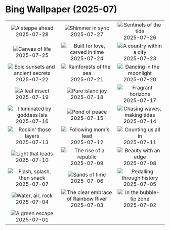 # Bing Wallpaper (2025-07)

|  |  |  |
|:---:|:---:|:---:|
| ![](https://www.bing.com/th?id=OHR.MongoliaYurts_EN-IN7630812242_400x240.jpg "A steppe ahead") 2025-07-28 | ![](https://www.bing.com/th?id=OHR.BlackfinBarracuda_EN-IN7426359144_400x240.jpg "Shimmer in sync") 2025-07-27 | ![](https://www.bing.com/th?id=OHR.MangroveTwilight_EN-IN7237460897_400x240.jpg "Sentinels of the tide") 2025-07-26 |
| ![](https://www.bing.com/th?id=OHR.LasPalmas_EN-IN7081028129_400x240.jpg "Canvas of life") 2025-07-25 | ![](https://www.bing.com/th?id=OHR.AdalajStepwell_EN-IN5898657988_400x240.jpg "Built for love, carved in time") 2025-07-24 | ![](https://www.bing.com/th?id=OHR.VaticanCity_EN-IN8408106347_400x240.jpg "A country within a city") 2025-07-23 |
| ![](https://www.bing.com/th?id=OHR.BadlandsSunset_EN-IN8164722915_400x240.jpg "Epic sunsets and ancient secrets") 2025-07-22 | ![](https://www.bing.com/th?id=OHR.AcroporaReef_EN-IN7935562509_400x240.jpg "Rainforests of the sea") 2025-07-21 | ![](https://www.bing.com/th?id=OHR.BigMoon_EN-IN7770430598_400x240.jpg "Dancing in the moonlight") 2025-07-20 |
| ![](https://www.bing.com/th?id=OHR.MothWeek_EN-IN7635547471_400x240.jpg "A leaf insect") 2025-07-19 | ![](https://www.bing.com/th?id=OHR.BahamaBlues_EN-IN1616548748_400x240.jpg "Pure island joy") 2025-07-18 | ![](https://www.bing.com/th?id=OHR.FranceLavender_EN-IN6275328084_400x240.jpg "Fragrant horizons") 2025-07-17 |
| ![](https://www.bing.com/th?id=OHR.TemplePhilae_EN-IN4820282952_400x240.jpg "Illuminated by goddess Isis") 2025-07-16 | ![](https://www.bing.com/th?id=OHR.MuchalindaLake_EN-IN3808425098_400x240.jpg "Pond of peace") 2025-07-15 | ![](https://www.bing.com/th?id=OHR.YoungShark_EN-IN1362768509_400x240.jpg "Chasing waves, making tides") 2025-07-14 |
| ![](https://www.bing.com/th?id=OHR.BasaltColumns_EN-IN1175538920_400x240.jpg "Rockin' those layers") 2025-07-13 | ![](https://www.bing.com/th?id=OHR.ThomsonGazelle_EN-IN8946995037_400x240.jpg "Following mom's lead") 2025-07-12 | ![](https://www.bing.com/th?id=OHR.TokyoSunrise_EN-IN0638589694_400x240.jpg "Counting us all in") 2025-07-11 |
| ![](https://www.bing.com/th?id=OHR.LordBuddha_EN-IN7435610826_400x240.jpg "Light that leads") 2025-07-10 | ![](https://www.bing.com/th?id=OHR.ConstitucionStation_EN-IN1557564124_400x240.jpg "The rise of a republic") 2025-07-09 | ![](https://www.bing.com/th?id=OHR.SecedaPeak_EN-IN1378289926_400x240.jpg "Beauty with an edge") 2025-07-08 |
| ![](https://www.bing.com/th?id=OHR.ShetlandGannets_EN-IN9831916093_400x240.jpg "Flash, splash, then snack") 2025-07-07 | ![](https://www.bing.com/th?id=OHR.MesquiteFlats_EN-IN9509549607_400x240.jpg "Sands of time") 2025-07-06 | ![](https://www.bing.com/th?id=OHR.TourCyclists_EN-IN9256103238_400x240.jpg "Pedalling through history") 2025-07-05 |
| ![](https://www.bing.com/th?id=OHR.OroseiSardegna_EN-IN6533178952_400x240.jpg "Water, air, rock") 2025-07-04 | ![](https://www.bing.com/th?id=OHR.RainbowRiver_EN-IN6286296662_400x240.jpg "The clear embrace of Rainbow River") 2025-07-03 | ![](https://www.bing.com/th?id=OHR.MaroonClownfish_EN-IN6113544568_400x240.jpg "In the bubble-tip zone") 2025-07-02 |
| ![](https://www.bing.com/th?id=OHR.KeralaHouseboats_EN-IN5410718966_400x240.jpg "A green escape") 2025-07-01 |  |  |
